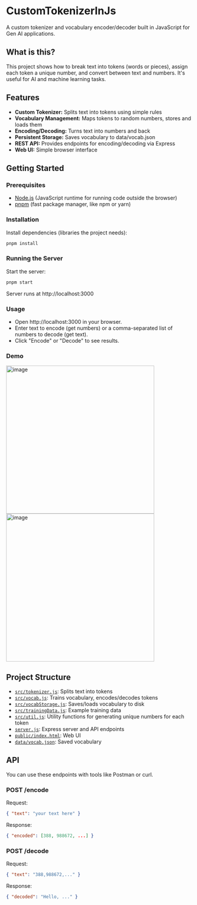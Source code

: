 # CustomTokenizerInJs

A custom tokenizer and vocabulary encoder/decoder built in JavaScript for Gen AI applications.

## What is this?

This project shows how to break text into tokens (words or pieces), assign each token a unique number, and convert between text and numbers. It's useful for AI and machine learning tasks.

## Features

- **Custom Tokenizer:** Splits text into tokens using simple rules
- **Vocabulary Management:** Maps tokens to random numbers, stores and loads them
- **Encoding/Decoding:** Turns text into numbers and back
- **Persistent Storage:** Saves vocabulary to data/vocab.json
- **REST API:** Provides endpoints for encoding/decoding via Express
- **Web UI:** Simple browser interface

## Getting Started

### Prerequisites

- [Node.js](https://nodejs.org/) (JavaScript runtime for running code outside the browser)
- [pnpm](https://pnpm.io/) (fast package manager, like npm or yarn)

### Installation

Install dependencies (libraries the project needs):

```sh
pnpm install
```

### Running the Server

Start the server:

```sh
pnpm start
```

Server runs at http://localhost:3000

### Usage

- Open http://localhost:3000 in your browser.
- Enter text to encode (get numbers) or a comma-separated list of numbers to decode (get text).
- Click "Encode" or "Decode" to see results.

### Demo

<img width="400" height="400" alt="image" src="https://github.com/user-attachments/assets/3446215c-f916-43ea-8ff6-0ab39ed12c7b" />
<img width="400" height="400" alt="image" src="https://github.com/user-attachments/assets/5af38065-38c8-4364-94e3-a46540020578" />




## Project Structure

- [`src/tokenizer.js`](src/tokenizer.js): Splits text into tokens
- [`src/vocab.js`](src/vocab.js): Trains vocabulary, encodes/decodes tokens
- [`src/vocabStorage.js`](src/vocabStorage.js): Saves/loads vocabulary to disk
- [`src/trainingData.js`](src/trainingData.js): Example training data
- [`src/util.js`](src/util.js): Utility functions for generating unique numbers for each token
- [`server.js`](server.js): Express server and API endpoints
- [`public/index.html`](public/index.html): Web UI
- [`data/vocab.json`](data/vocab.json): Saved vocabulary

## API

You can use these endpoints with tools like Postman or curl.

### POST /encode

Request:

```json
{ "text": "your text here" }
```

Response:

```json
{ "encoded": [388, 988672, ...] }
```

### POST /decode

Request:

```json
{ "text": "388,988672,..." }
```

Response:

```json
{ "decoded": "Hello, ..." }
```
